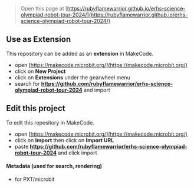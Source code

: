 
> Open this page at [https://rubyflamewarrior.github.io/erhs-science-olympiad-robot-tour-2024/](https://rubyflamewarrior.github.io/erhs-science-olympiad-robot-tour-2024/)

## Use as Extension

This repository can be added as an **extension** in MakeCode.

* open [https://makecode.microbit.org/](https://makecode.microbit.org/)
* click on **New Project**
* click on **Extensions** under the gearwheel menu
* search for **https://github.com/rubyflamewarrior/erhs-science-olympiad-robot-tour-2024** and import

## Edit this project

To edit this repository in MakeCode.

* open [https://makecode.microbit.org/](https://makecode.microbit.org/)
* click on **Import** then click on **Import URL**
* paste **https://github.com/rubyflamewarrior/erhs-science-olympiad-robot-tour-2024** and click import

#### Metadata (used for search, rendering)

* for PXT/microbit
<script src="https://makecode.com/gh-pages-embed.js"></script><script>makeCodeRender("{{ site.makecode.home_url }}", "{{ site.github.owner_name }}/{{ site.github.repository_name }}");</script>
